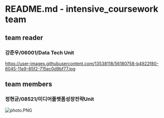 # README.md - intensive_coursework team 

## team reader
### 강준우/06001/Data Tech Unit
https://user-images.githubusercontent.com/13538118/56180758-b4922f80-6045-11e9-85f2-715ec0d9bf77.jpg

## team members
### 정현균/08521/미디어플랫폼성장전략Unit
![photo.PNG](https://github.com/thiago9909/data_ingest/blob/master/photo.jpg?raw=true)
